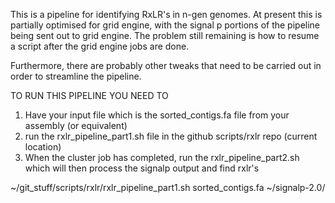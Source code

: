 This is a pipeline for identifying RxLR's in n-gen genomes. 
At present this is partially optimised for grid engine, with the signal p portions of the pipeline
being sent out to grid engine. The problem still remaining is how to resume a script after the grid engine
jobs are done. 

Furthermore, there are probably other tweaks that need to be carried out in order to streamline the 
pipeline. 

TO RUN THIS PIPELINE YOU NEED TO 

1. Have your input file which is the sorted_contigs.fa file from your assembly (or equivalent)
2. run the rxlr_pipeline_part1.sh file in the github scripts/rxlr repo (current location)
3. When the cluster job has completed, run the rxlr_pipeline_part2.sh which will then process the signalp output and find rxlr's

~/git_stuff/scripts/rxlr/rxlr_pipeline_part1.sh sorted_contigs.fa ~/signalp-2.0/



